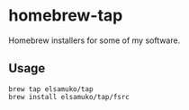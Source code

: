 # homebrew-tap
Homebrew installers for some of my software.

## Usage
    brew tap elsamuko/tap
    brew install elsamuko/tap/fsrc
